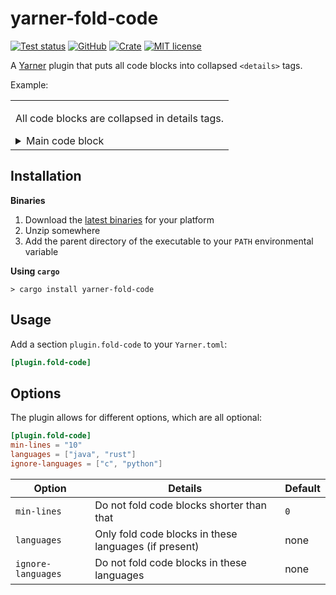 # yarner-fold-code

[![Test status](https://github.com/mlange-42/yarner-fold-code/actions/workflows/tests.yml/badge.svg)](https://github.com/mlange-42/yarner-fold-code/actions/workflows/tests.yml)
[![GitHub](https://img.shields.io/badge/github-repo-blue?logo=github)](https://github.com/mlange-42/yarner-fold-code)
[![Crate](https://img.shields.io/crates/v/yarner-fold-code.svg)](https://crates.io/crates/yarner-fold-code)
[![MIT license](https://img.shields.io/github/license/mlange-42/yarner-fold-code)](https://github.com/mlange-42/yarner-fold-code/blob/main/LICENSE)

A [Yarner](https://github.com/mlange-42/yarner) plugin that puts all code blocks into collapsed `<details>` tags.

Example:

<table><tr><td>

All code blocks are collapsed in details tags.

<details><summary>Main code block</summary>

```rust
//- Main code block
fn main() {
    println!("Hello world!");
}
```
</details>
</td></tr></table>

## Installation

**Binaries**

1. Download the [latest binaries](https://github.com/mlange-42/yarner-fold-code/releases) for your platform
2. Unzip somewhere
3. Add the parent directory of the executable to your `PATH` environmental variable

**Using `cargo`**

```
> cargo install yarner-fold-code
```

## Usage

Add a section `plugin.fold-code` to your `Yarner.toml`:

```toml
[plugin.fold-code]
```

## Options

The plugin allows for different options, which are all optional:

```toml
[plugin.fold-code]
min-lines = "10"
languages = ["java", "rust"]
ignore-languages = ["c", "python"]
```

| Option             | Details                                               | Default |
|--------------------|-------------------------------------------------------|---------|
| `min-lines`        | Do not fold code blocks shorter than that             | `0`     |
| `languages`        | Only fold code blocks in these languages (if present) | none    |
| `ignore-languages` | Do not fold code blocks in these languages            | none    |
